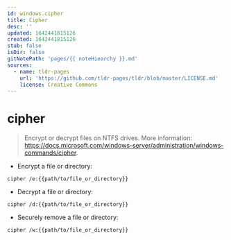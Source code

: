 ```yaml
---
id: windows.cipher
title: Cipher
desc: ''
updated: 1642441815126
created: 1642441815126
stub: false
isDir: false
gitNotePath: 'pages/{{ noteHiearchy }}.md'
sources:
  - name: tldr-pages
    url: 'https://github.com/tldr-pages/tldr/blob/master/LICENSE.md'
    license: Creative Commons
---
```

# cipher

> Encrypt or decrypt files on NTFS drives.
> More information: <https://docs.microsoft.com/windows-server/administration/windows-commands/cipher>.

- Encrypt a file or directory:

`cipher /e:{{path/to/file_or_directory}}`

- Decrypt a file or directory:

`cipher /d:{{path/to/file_or_directory}}`

- Securely remove a file or directory:

`cipher /w:{{path/to/file_or_directory}}`

